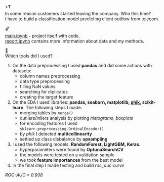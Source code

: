 +:question: \
In some reason customers started leaving the company. Who this time? \
I have to build a classification model predicting client outflow from telecom.

:unlock: \
[main.ipynb](https://github.com/ssensse/ClientOutflow/blob/main/client_outlow/main.ipynb) - project itself with code. \
[report.ipynb](https://github.com/ssensse/ClientOutflow/blob/main/client_outlow/report.ipynb) contains more information about data and my methods.

:wrench: \
Which tools did I used?
1. On the data preprocessing I used **pandas** and did some actions with datasets:
    + column names preprocessing
    + data type preprocessing
    + filling NaN values
    + searching for diplicates
    + creating the target feature
2. On the EDA I used libraries: **pandas, seaborn, matplotlib, [phik](https://pypi.org/project/phik/), scikit-learn**. The following steps I made:
    + merging tables by `merge()`
    + outliers/inliers analysis by plotting *histograms*, *boxplots*
    + for encoding features I used `sklearn.preprocessing.OrdinalEncoder()`
    + by *phik* I detected **multicollinearity**
    + settled up class disbalance by **upsampling**
3. I used the following models: **RandomForest, LightGBM, Keras**. 
    + hyperparameters were found by **OptunaSearchCV**
    + the models were tested on a validation sample
    + we took **feature importances** from the best model
4. In the final step I made testing and build *roc_auc curve*

*ROC-AUC = 0.908*